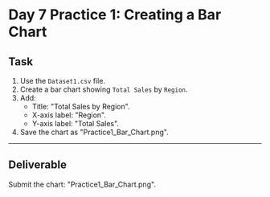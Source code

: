 # Day 7 Practice 1: Creating a Bar Chart

## Task
1. Use the `Dataset1.csv` file.
2. Create a bar chart showing `Total Sales` by `Region`.
3. Add:
   - Title: "Total Sales by Region".
   - X-axis label: "Region".
   - Y-axis label: "Total Sales".
4. Save the chart as "Practice1_Bar_Chart.png".

---

## Deliverable
Submit the chart: "Practice1_Bar_Chart.png".
